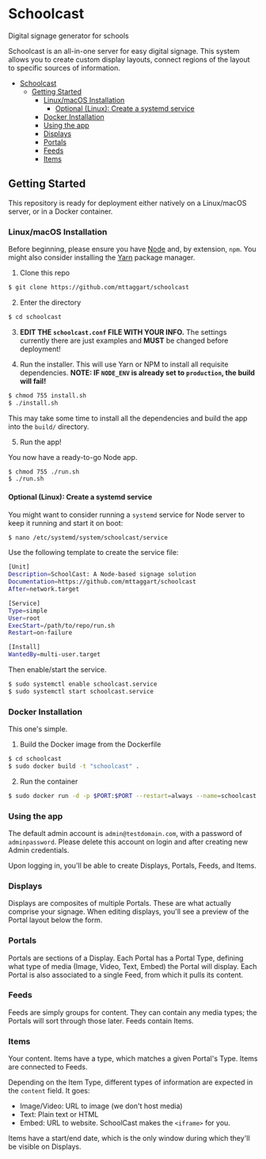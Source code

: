 # Schoolcast
Digital signage generator for schools

Schoolcast is an all-in-one server for easy digital signage. This system allows you to create custom display layouts, connect regions of the layout to specific sources of information.

<!-- TOC -->

- [Schoolcast](#schoolcast)
    - [Getting Started](#getting-started)
        - [Linux/macOS Installation](#linuxmacos-installation)
            - [Optional (Linux): Create a systemd service](#optional-linux-create-a-systemd-service)
        - [Docker Installation](#docker-installation)
        - [Using the app](#using-the-app)
        - [Displays](#displays)
        - [Portals](#portals)
        - [Feeds](#feeds)
        - [Items](#items)

<!-- /TOC -->

## Getting Started

This repository is ready for deployment either natively on a Linux/macOS server, or in a Docker container.

### Linux/macOS Installation

Before beginning, please ensure you have [Node](https://nodejs.org) and, by extension, `npm`. You might also consider installing the [Yarn](https://yarnpkg.com) package manager.

1. Clone this repo

```bash
$ git clone https://github.com/mttaggart/schoolcast
```

2. Enter the directory

```bash
$ cd schoolcast
```

3. **EDIT THE `schoolcast.conf` FILE WITH YOUR INFO.** The settings currently there are just examples and **MUST** be changed before deployment!

4. Run the installer. This will use Yarn or NPM to install all requisite dependencies. **NOTE: IF `NODE_ENV` is already set to `production`, the build will fail!**

```bash
$ chmod 755 install.sh
$ ./install.sh
```
This may take some time to install all the dependencies and build the app into the `build/` directory.

5. Run the app!

You now have a ready-to-go Node app.

```bash
$ chmod 755 ./run.sh
$ ./run.sh
```

#### Optional (Linux): Create a systemd service

You might want to consider running a `systemd` service for Node server to keep it running and start it on boot:

```bash
$ nano /etc/systemd/system/schoolcast/service
```

Use the following template to create the service file:

```bash
[Unit]
Description=SchoolCast: A Node-based signage solution
Documentation=https://github.com/mttaggart/schoolcast
After=network.target

[Service]
Type=simple
User=root
ExecStart=/path/to/repo/run.sh
Restart=on-failure

[Install]
WantedBy=multi-user.target
```

Then enable/start the service.

```bash
$ sudo systemctl enable schoolcast.service
$ sudo systemctl start schoolcast.service
```

### Docker Installation

This one's simple. 

1. Build the Docker image from the Dockerfile

```bash
$ cd schoolcast
$ sudo docker build -t "schoolcast" .
```

2. Run the container

```bash
$ sudo docker run -d -p $PORT:$PORT --restart=always --name=schoolcast schoolcast
```

### Using the app

The default admin account is `admin@testdomain.com`, with a password of `adminpassword`. Please delete this account on login and after creating new Admin credentials.

Upon logging in, you'll be able to create Displays, Portals, Feeds, and Items.

### Displays

Displays are composites of multiple Portals. These are what actually comprise your signage. When editing displays, you'll see a preview of the Portal layout below the form.

### Portals

Portals are sections of a Display. Each Portal has a Portal Type, defining what type of media (Image, Video, Text, Embed) the Portal will display. Each Portal is also associated to a single Feed, from which it pulls its content.

### Feeds

Feeds are simply groups for content. They can contain any media types; the Portals will sort through those later. Feeds contain Items.

### Items

Your content. Items have a type, which matches a given Portal's Type. Items are connected to Feeds. 

Depending on the Item Type, different types of information are expected in the `content` field. It goes:

* Image/Video: URL to image (we don't host media)
* Text: Plain text or HTML
* Embed: URL to website. SchoolCast makes the `<iframe>` for you.

Items have a start/end date, which is the only window during which they'll be visible on Displays.